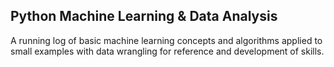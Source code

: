 ## Python Machine Learning & Data Analysis

A running log of basic machine learning concepts and algorithms applied to small examples with data wrangling for reference and development of skills.

